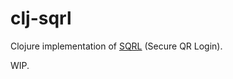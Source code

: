 clj-sqrl
========

Clojure implementation of [SQRL](https://www.grc.com/sqrl/sqrl.htm) (Secure QR Login).

WIP.
